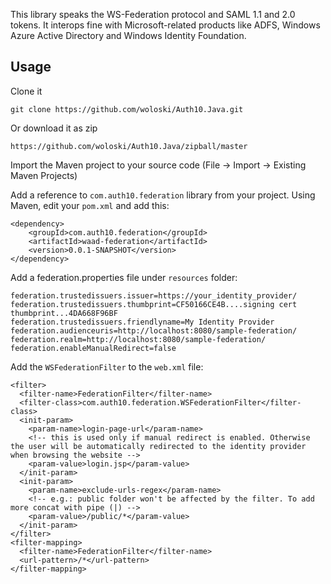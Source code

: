 This library speaks the WS-Federation protocol and SAML 1.1 and 2.0 tokens. It interops fine with Microsoft-related products like ADFS, Windows Azure Active Directory and Windows Identity Foundation.

## Usage

 Clone it

	git clone https://github.com/woloski/Auth10.Java.git

Or download it as zip

	https://github.com/woloski/Auth10.Java/zipball/master

Import the Maven project to your source code (File -> Import -> Existing Maven Projects)

Add a reference to `com.auth10.federation` library from your project. Using Maven, edit your `pom.xml` and add this:

	<dependency>
  		<groupId>com.auth10.federation</groupId>
  		<artifactId>waad-federation</artifactId>
  		<version>0.0.1-SNAPSHOT</version>
  	</dependency>
  	
Add a federation.properties file under `resources` folder:

	federation.trustedissuers.issuer=https://your_identity_provider/
	federation.trustedissuers.thumbprint=CF50166CE4B....signing cert thumbprint...4DA668F96BF
	federation.trustedissuers.friendlyname=My Identity Provider
	federation.audienceuris=http://localhost:8080/sample-federation/
	federation.realm=http://localhost:8080/sample-federation/
	federation.enableManualRedirect=false

Add the `WSFederationFilter` to the `web.xml` file:

	<filter>
	  <filter-name>FederationFilter</filter-name>
	  <filter-class>com.auth10.federation.WSFederationFilter</filter-class>
	  <init-param>
	    <param-name>login-page-url</param-name>
	    <!-- this is used only if manual redirect is enabled. Otherwise the user will be automatically redirected to the identity provider when browsing the website -->
	    <param-value>login.jsp</param-value>
	  </init-param>
	  <init-param>
	    <param-name>exclude-urls-regex</param-name>
	    <!-- e.g.: public folder won't be affected by the filter. To add more concat with pipe (|) -->
	    <param-value>/public/*</param-value>
	  </init-param>
	</filter>
	<filter-mapping>
	  <filter-name>FederationFilter</filter-name>
	  <url-pattern>/*</url-pattern>
	</filter-mapping>






